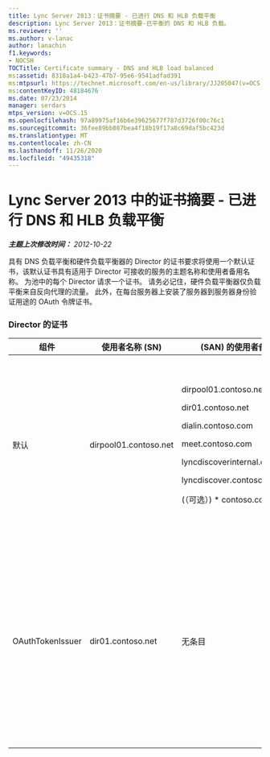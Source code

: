 ```yaml
---
title: Lync Server 2013：证书摘要 - 已进行 DNS 和 HLB 负载平衡
description: Lync Server 2013：证书摘要-已平衡的 DNS 和 HLB 负载。
ms.reviewer: ''
ms.author: v-lanac
author: lanachin
f1.keywords:
- NOCSH
TOCTitle: Certificate summary - DNS and HLB load balanced
ms:assetid: 8318a1a4-b423-47b7-95e6-9541adfad391
ms:mtpsurl: https://technet.microsoft.com/en-us/library/JJ205047(v=OCS.15)
ms:contentKeyID: 48184676
ms.date: 07/23/2014
manager: serdars
mtps_version: v=OCS.15
ms.openlocfilehash: 97a89975af16b6e39625677f787d3726f00c76c1
ms.sourcegitcommit: 36fee89bb887bea4f18b19f17a8c69daf5bc423d
ms.translationtype: MT
ms.contentlocale: zh-CN
ms.lasthandoff: 11/26/2020
ms.locfileid: "49435318"
---
```

# <a name="certificate-summary---dns-and-hlb-load-balanced-in-lync-server-2013"></a>Lync Server 2013 中的证书摘要 - 已进行 DNS 和 HLB 负载平衡

<div data-xmlns="http://www.w3.org/1999/xhtml">

<div class="topic" data-xmlns="http://www.w3.org/1999/xhtml" data-msxsl="urn:schemas-microsoft-com:xslt" data-cs="https://msdn.microsoft.com/">

<div data-asp="https://msdn2.microsoft.com/asp">



</div>

<div id="mainSection">

<div id="mainBody">

<span> </span>

_**主题上次修改时间：** 2012-10-22_

具有 DNS 负载平衡和硬件负载平衡器的 Director 的证书要求将使用一个默认证书，该默认证书具有适用于 Director 可接收的服务的主题名称和使用者备用名称。 为池中的每个 Director 请求一个证书。 请务必记住，硬件负载平衡器仅负载平衡来自反向代理的流量。 此外，在每台服务器上安装了服务器到服务器身份验证用途的 OAuth 令牌证书。

### <a name="certificates-for-director"></a>Director 的证书

<table>
<colgroup>
<col style="width: 25%" />
<col style="width: 25%" />
<col style="width: 25%" />
<col style="width: 25%" />
</colgroup>
<thead>
<tr class="header">
<th>组件</th>
<th>使用者名称 (SN)</th>
<th> (SAN) 的使用者备用名称</th>
<th>备注</th>
</tr>
</thead>
<tbody>
<tr class="odd">
<td><p>默认</p></td>
<td><p>dirpool01.contoso.net</p></td>
<td><p>dirpool01.contoso.net</p>
<p>dir01.contoso.net</p>
<p>dialin.contoso.com</p>
<p>meet.contoso.com</p>
<p>lyncdiscoverinternal.contoso.com</p>
<p>lyncdiscover.contoso.com</p>
<p> (（可选）) * contoso.com</p></td>
<td><p>可以从内部托管的证书颁发机构 (CA) 或公共 CA 请求控制器证书。</p>
<p>控制器在来自外围服务器或从边缘服务器中响应来自反向代理的请求。 内部客户端将不使用 Director。</p>
<p>或者是简单 Url 的通配符条目</p></td>
</tr>
<tr class="even">
<td><p>OAuthTokenIssuer</p></td>
<td><p>dir01.contoso.net</p></td>
<td><p>无条目</p></td>
<td><div>

> [!IMPORTANT]  
> 请注意，最小键长度为1024，但你可能会收到一条警告，指出推荐的最小密钥长度为2048位。


</div>
<p>OAuthTokenIssuer 证书是单一用途的证书，用于在大规模环境中验证服务器，并且可以从内部 CA 或公共 CA 请求。 证书是必需的。</p></td>
</tr>
</tbody>
</table>


</div>

<span> </span>

</div>

</div>

</div>

